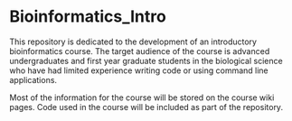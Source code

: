 Bioinformatics_Intro
====================

This repository is dedicated to the development of an introductory bioinformatics course. The target audience of the course is advanced undergraduates and first year graduate students in the biological science who have had limited experience writing code or using command line applications. 

Most of the information for the course will be stored on the course wiki pages. Code used in the course will be included as part of the repository.

